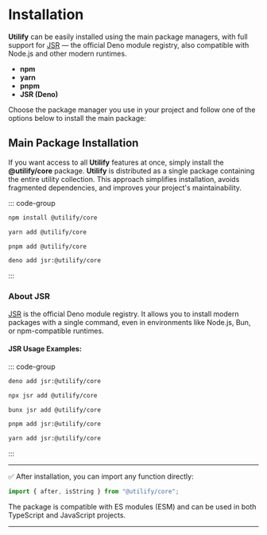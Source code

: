 # Installation

**Utilify** can be easily installed using the main package managers, with full support for [JSR](https://jsr.io/) — the official Deno module registry, also compatible with Node.js and other modern runtimes.

* **npm**
* **yarn**
* **pnpm**
* **JSR (Deno)**

Choose the package manager you use in your project and follow one of the options below to install the main package:

## Main Package Installation

If you want access to all **Utilify** features at once, simply install the **@utilify/core** package. **Utilify** is distributed as a single package containing the entire utility collection. This approach simplifies installation, avoids fragmented dependencies, and improves your project's maintainability.

::: code-group

```bash [npm]
npm install @utilify/core
```

```bash [yarn]
yarn add @utilify/core
```

```bash [pnpm]
pnpm add @utilify/core
```

```bash [JSR (Deno)]
deno add jsr:@utilify/core
```

:::

### About JSR

[JSR](https://jsr.io/) is the official Deno module registry. It allows you to install modern packages with a single command, even in environments like Node.js, Bun, or npm-compatible runtimes.

#### JSR Usage Examples:

::: code-group

```bash [Deno]
deno add jsr:@utilify/core
```

```bash [npm]
npx jsr add @utilify/core
```

```bash [bun]
bunx jsr add @utilify/core
```

```bash [pnpm]
pnpm add jsr:@utilify/core
```

```bash [yarn]
yarn add jsr:@utilify/core
```

:::

---

✅ After installation, you can import any function directly:

```ts
import { after, isString } from "@utilify/core";
```

The package is compatible with ES modules (ESM) and can be used in both TypeScript and JavaScript projects.

---
